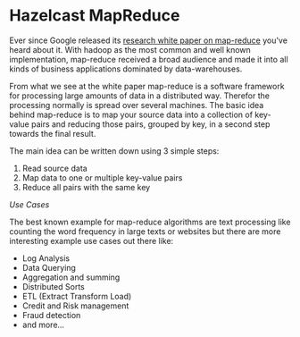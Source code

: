 # Hazelcast MapReduce

Ever since Google released its [research white paper on map-reduce](http://labs.google.com/papers/mapreduce.html)
you've heard about it. With hadoop as the most common and well known implementation, map-reduce received a broad
audience and made it into all kinds of business applications dominated by data-warehouses.

From what we see at the white paper map-reduce is a software framework for processing large amounts of data in a
distributed way. Therefor the processing normally is spread over several machines. The basic idea behind map-reduce
is to map your source data into a collection of key-value pairs and reducing those pairs, grouped by key, in a second
step towards the final result.

The main idea can be written down using 3 simple steps:
  1. Read source data
  2. Map data to one or multiple key-value pairs
  3. Reduce all pairs with the same key

_Use Cases_

The best known example for map-reduce algorithms are text processing like counting the word frequency in large
texts or websites but there are more interesting example use cases out there like:
  - Log Analysis
  - Data Querying
  - Aggregation and summing
  - Distributed Sorts
  - ETL (Extract Transform Load)
  - Credit and Risk management
  - Fraud detection
  - and more...